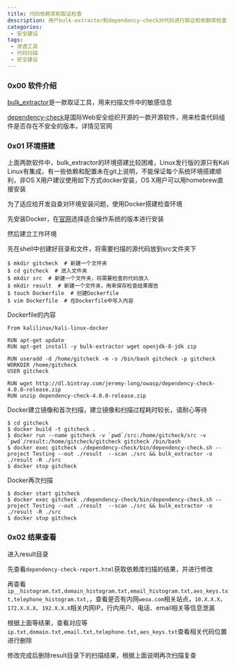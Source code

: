 ```yaml
---
title: 代码依赖库和取证检查
description: 用户bulk-extractor和dependency-check对代码进行取证和依赖库检查
categories:
 - 安全建设
tags:
 - 渗透工具
 - 代码扫描
 - 安全建设
---
```


### 0x00 软件介绍
[bulk_extractor](https://github.com/simsong/bulk_extractor)是一款取证工具，用来扫描文件中的敏感信息

[dependency-check](https://www.owasp.org/index.php/OWASP_Dependency_Check)是国际Web安全组织开源的一款开源软件，用来检查代码组件是否存在不安全的版本，详情见官网

### 0x01 环境搭建
上面两款软件中，bulk_extractor的环境搭建比较困难，Linux发行版的源只有Kali Linux有集成，有一些依赖和配置未在git上说明，不能保证每个系统环境搭建顺利，非OS X用户建议使用如下方式docker安装，OS X用户可以用homebrew直接安装

为了适应给开发自查对环境安装问题，使用Docker搭建检查环境

先安装Docker，在[官网](https://docs.docker.com/install/#next-release)选择适合操作系统的版本进行安装

然后建立工作环境

先在shell中创建好目录和文件，将需要扫描的源代码放到src文件夹下
```
$ mkdir gitcheck  # 新建一个文件夹
$ cd gitcheck  # 进入文件夹
$ mkdir src  # 新建一个文件夹，将需要检查的代码放入
$ mkdir result  # 新建一个文件夹，用来保存检查结果报告
$ touch Dockerfile  # 创建Dockerfile
$ vim Dockerfile  # 在Dockerfile中写入内容
```

Dockerfile的内容
```
From kalilinux/kali-linux-docker

RUN apt-get update
RUN apt-get install -y bulk-extractor wget openjdk-8-jdk zip

RUN useradd -d /home/gitcheck -m -s /bin/bash gitcheck -p gitcheck
WORKDIR /home/gitcheck
USER gitcheck

RUN wget http://dl.bintray.com/jeremy-long/owasp/dependency-check-4.0.0-release.zip
RUN unzip dependency-check-4.0.0-release.zip
```

Docker建立镜像和首次扫描，建立镜像和扫描过程耗时较长，请耐心等待
```
$ cd gitcheck
$ docker build -t gitcheck .
$ docker run --name gitcheck -v `pwd`/src:/home/gitcheck/src -v `pwd`/result:/home/gitcheck/gitcheck gitcheck /bin/bash
$ docker exec gitcheck ./dependency-check/bin/dependency-check.sh --project Testing --out ./result  --scan ./src && bulk_extractor -o ./result -R ./src
$ docker stop gitcheck
```

Docker再次扫描
```
$ docker start gitcheck
$ docker exec gitcheck ./dependency-check/bin/dependency-check.sh --project Testing --out ./result  --scan ./src && bulk_extractor -o ./result -R ./src
$ docker stop gitcheck
```

### 0x02 结果查看
进入result目录

先查看`dependency-check-report.html`获取依赖库扫描的结果，并进行修改

再查看`ip__histogram.txt,domain_histogram.txt,email_histogram.txt,aes_keys.txt,telephone_histogram.txt,`，查看是否有内网`weoa.com`相关站点，`10.X.X.X`、`172.X.X.X`、`192.X.X.X`相关内网IP，行内用户、电话、email相关等信息泄漏

根据上面等结果，查看对应等`ip.txt,domain.txt,email.txt,telephone.txt,aes_keys.txt`查看相关代码位置进行删除

修改完成后删除result目录下的扫描结果，根据上面说明再次扫描复查

